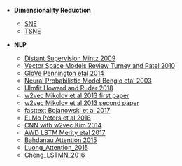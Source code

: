 - __Dimensionality Reduction__
  - [SNE](./Dimensionality_Reduction/sne.ipynb)
  - [TSNE](./Dimensionality_Reduction/tsne.ipynb)
  
  
- __NLP__
  - [Distant Supervision Mintz 2009](./NLP/distant_supervision_mintz_2009.md)  
  - [Vector Space Models Review Turney and Patel 2010](./NLP/vector_space_models_turney_pantel_2010.md) 
  - [GloVe Pennington etal 2014](./NLP/glove_pennington_2014.ipynb)
  - [Neural Probabilistic Model Bengio etal 2003](./NLP/neural_probabilistic_model_bengio_2003.md)
  - [Ulmfit Howard and Ruder 2018](./NLP/ulmfit_howard_ruder_2018.md)
  - [w2vec Mikolov et al 2013 first paper](./NLP/w2vec_1_mikolov_2013.md)
  - [w2vec Mikolov et al 2013 second paper](./NLP/w2vec_2_mikolov_2013.md)
  - [fasttext Bojanowski et al 2017 ](./NLP/fasttext_bojanowski_2017.md)
  - [ELMo Peters et al 2018 ](./NLP/Elmo_peters_2018.md)
  - [CNN with w2vec Kim 2014](./NLP/cnn_textclassification_kim_2014.md)
  - [AWD LSTM Merity etal 2017](./NLP/AWDLSTM_merity_2017.md)
  - [Bahdanau Attention 2015](/NLP/Attention_Bahdanau_2015.md)
  - [Luong_Attention_2015](/NLP/Attention_Luong_2015.md)
  - [Cheng_LSTMN_2016](/NLP/LSTMN_Cheng_2016.md)

